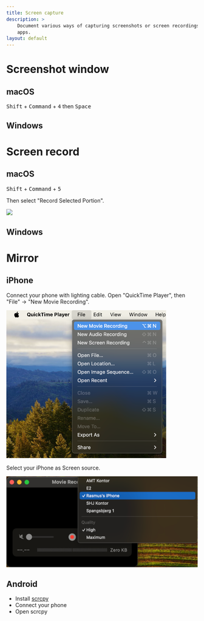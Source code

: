 ```yaml
---
title: Screen capture
description: >
    Document various ways of capturing screenshots or screen recordings of your
    apps.
layout: default
---
```


# Screenshot window

## macOS

<kbd>Shift</kbd> + <kbd>Command</kbd> + <kbd>4</kbd> then <kbd>Space</kdb>

## Windows

# Screen record

## macOS

<kbd>Shift</kbd> + <kbd>Command</kbd> + <kbd>5</kbd>

Then select "Record Selected Portion".

![](../mac_screen_record.png)

## Windows

# Mirror

## iPhone

Connect your phone with lighting cable.
Open "QuickTime Player", then "File" -> "New Movie Recording".

![](./mac_mirror_iphone1.png)

Select your iPhone as Screen source.

![](./mac_mirror_iphone2.png)

## Android

- Install [scrcpy](https://github.com/Genymobile/scrcpy)
- Connect your phone
- Open scrcpy